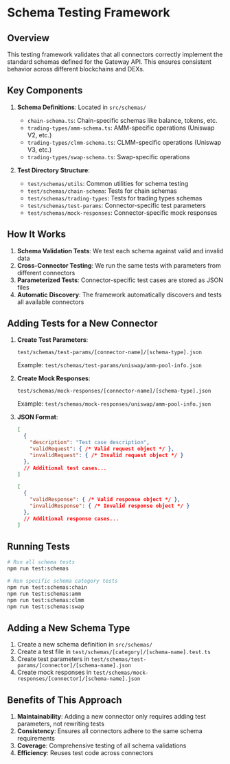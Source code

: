# Schema Testing Framework

## Overview

This testing framework validates that all connectors correctly implement the standard schemas defined for the Gateway API. This ensures consistent behavior across different blockchains and DEXs.

## Key Components

1. **Schema Definitions**: Located in `src/schemas/`
   - `chain-schema.ts`: Chain-specific schemas like balance, tokens, etc.
   - `trading-types/amm-schema.ts`: AMM-specific operations (Uniswap V2, etc.)
   - `trading-types/clmm-schema.ts`: CLMM-specific operations (Uniswap V3, etc.)
   - `trading-types/swap-schema.ts`: Swap-specific operations

2. **Test Directory Structure**:
   - `test/schemas/utils`: Common utilities for schema testing
   - `test/schemas/chain-schema`: Tests for chain schemas
   - `test/schemas/trading-types`: Tests for trading types schemas
   - `test/schemas/test-params`: Connector-specific test parameters
   - `test/schemas/mock-responses`: Connector-specific mock responses

## How It Works

1. **Schema Validation Tests**: We test each schema against valid and invalid data
2. **Cross-Connector Testing**: We run the same tests with parameters from different connectors
3. **Parameterized Tests**: Connector-specific test cases are stored as JSON files
4. **Automatic Discovery**: The framework automatically discovers and tests all available connectors

## Adding Tests for a New Connector

1. **Create Test Parameters**:
   ```
   test/schemas/test-params/[connector-name]/[schema-type].json
   ```
   Example: `test/schemas/test-params/uniswap/amm-pool-info.json`

2. **Create Mock Responses**:
   ```
   test/schemas/mock-responses/[connector-name]/[schema-type].json
   ```
   Example: `test/schemas/mock-responses/uniswap/amm-pool-info.json`

3. **JSON Format**:
   ```json
   [
     {
       "description": "Test case description",
       "validRequest": { /* Valid request object */ },
       "invalidRequest": { /* Invalid request object */ }
     },
     // Additional test cases...
   ]
   ```

   ```json
   [
     {
       "validResponse": { /* Valid response object */ },
       "invalidResponse": { /* Invalid response object */ }
     },
     // Additional response cases...
   ]
   ```

## Running Tests

```bash
# Run all schema tests
npm run test:schemas

# Run specific schema category tests
npm run test:schemas:chain
npm run test:schemas:amm
npm run test:schemas:clmm
npm run test:schemas:swap
```

## Adding a New Schema Type

1. Create a new schema definition in `src/schemas/`
2. Create a test file in `test/schemas/[category]/[schema-name].test.ts`
3. Create test parameters in `test/schemas/test-params/[connector]/[schema-name].json`
4. Create mock responses in `test/schemas/mock-responses/[connector]/[schema-name].json`

## Benefits of This Approach

1. **Maintainability**: Adding a new connector only requires adding test parameters, not rewriting tests
2. **Consistency**: Ensures all connectors adhere to the same schema requirements
3. **Coverage**: Comprehensive testing of all schema validations
4. **Efficiency**: Reuses test code across connectors